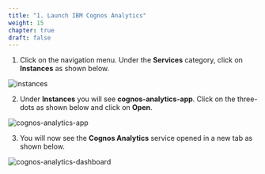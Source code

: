 ```yaml
---
title: "1. Launch IBM Cognos Analytics"
weight: 15
chapter: true
draft: false
---
```


1. Click on the navigation menu. Under the **Services** category, click on **Instances** as shown below.

![instances](/static/images/40_visualization_and_insights_lab/instances.png?classes=shadow)

2. Under **Instances** you will see **cognos-analytics-app**. Click on the three-dots as shown below and click on **Open**.

![cognos-analytics-app](/static/images/40_visualization_and_insights_lab/cognos-analytics-app.png?classes=shadow)

3. You will now see the **Cognos Analytics** service opened in a new tab as shown below.

![cognos-analytics-dashboard](/static/images/40_visualization_and_insights_lab/cognos-analytics-dashboard.png?classes=shadow)
